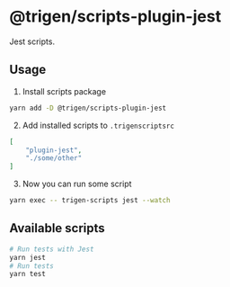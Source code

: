 # @trigen/scripts-plugin-jest

Jest scripts.

## Usage

1. Install scripts package

```bash
yarn add -D @trigen/scripts-plugin-jest
```

2. Add installed scripts to `.trigenscriptsrc`

```json
[
    "plugin-jest",
    "./some/other"
]
```

3. Now you can run some script

```bash
yarn exec -- trigen-scripts jest --watch
```

## Available scripts

```bash
# Run tests with Jest
yarn jest
# Run tests
yarn test
```
